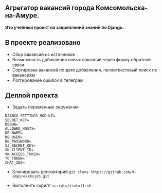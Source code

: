 ## Агрегатор вакансий города Комсомольска-на-Амуре.


**Это учебный проект на закреплений знаний по Django.**


## В проекте реализовано

- Сбор вакансий из источников
- Возможность добавления новых вакансий через форму обратной связи
- Сортировка вакансий по дате добавления, полнотекстовый поиск по вакансиям
- Логгирование ошибок в телеграм


## Деплой проекта

- Задать переменные окружения
```
DJANGO_SETTINGS_MODULE=
SECRET_KEY=
DEBUG=
ALLOWED_HOSTS=
DB_NAME=
DB_USER=
DB_PASSWORD=
SJ_SECRET_KEY=
VK_CLIENT_ID=
VK_ACCESS_TOKEN=
TG_TOKEN=
CHAT_IDS=
```

- Клонировать репозиторий `git clone https://github.com/V-ampire/kmsjob.git`

- Выполнить скрипт `scripts/isntall.sh`
